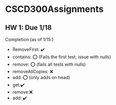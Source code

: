 # CSCD300Assignments

## HW 1: Due 1/18
Completion (as of 1/15:)

* RemoveFirst: ✔️
* contains: ⭕ (Fails the first test, issue with nulls)
* remove: ⭕ (fails all tests with nulls)
* removeAllCopies: ❌
* add: ⭕ (only adds on head)
* get:✔️
* remove:❌
* add: ✔️
  
